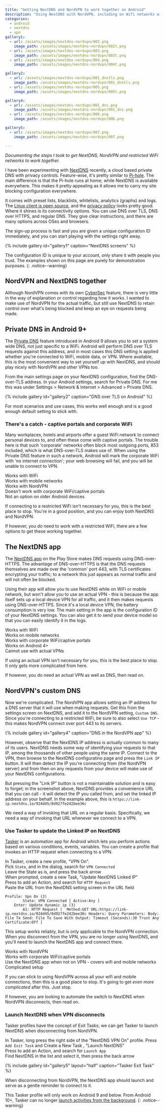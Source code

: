 ```yaml
---
title: "Getting NextDNS and NordVPN to work together on Android"
description: "Using NextDNS with NordVPN, including on Wifi networks with captive portals"
categories: 
  - android
  - nextdns
  - vpn
gallery1:
  - url: /assets/images/nextdns-nordvpn/002.png
    image_path: /assets/images/nextdns-nordvpn/002t.png
  - url: /assets/images/nextdns-nordvpn/003.png
    image_path: /assets/images/nextdns-nordvpn/003t.png
  - url: /assets/images/nextdns-nordvpn/004.png
    image_path: /assets/images/nextdns-nordvpn/004t.png

gallery2:
  - url: /assets/images/nextdns-nordvpn/001_dnstls.png
    image_path: /assets/images/nextdns-nordvpn/001_dnstls.png
  - url: /assets/images/nextdns-nordvpn/005.png
    image_path: /assets/images/nextdns-nordvpn/005t.png

gallery4:
  - url: /assets/images/nextdns-nordvpn/001_dns.png
    image_path: /assets/images/nextdns-nordvpn/001_dns.png
  - url: /assets/images/nextdns-nordvpn/006.png
    image_path: /assets/images/nextdns-nordvpn/006.png

gallery5:
  - url: /assets/images/nextdns-nordvpn/007.png
    image_path: /assets/images/nextdns-nordvpn/007.png

---
```


_Documenting the steps I took to get NextDNS, NordVPN and restricted WiFi networks to work together._

I have been experimenting with [NextDNS](https://nextdns.io) recently, a cloud based private DNS with privacy controls.  Feature-wise, it's pretty similar to [Pi-hole](https://pi-hole.net/).  The main difference is that the Pi-hole runs at home, while NextDNS is available everywhere.  This makes it pretty appealing as it allows me to carry my site blocking configuration everywhere. 

It comes with preset lists, blacklists, whitelists, analytics (graphs) and logs.  The [Linux client is open source](https://github.com/nextdns/nextdns), and the [privacy policy](https://nextdns.io/privacy) looks pretty good. Where it shines is its connectivity options.  You can use DNS over TLS, DNS over HTTPS, and regular DNS.  They give clear instructions, and there are many options across OSes and browsers.

The sign-up process is fast and you are given a unique configuration ID immediately, and you can start playing with the settings right away.

{% include gallery id="gallery1"  caption="NextDNS screens" %}

The configuration ID is unique to your account, only share it with people you trust.  The examples shown on this page are purely for demonstration purposes.
{: .notice--warning}

## NordVPN and NextDNS together

Although NordVPN comes with its own [CyberSec](https://nordvpn.com/features/cybersec/) feature, there is very little in the way of explanation or control regarding how it works.  I wanted to make use of NordVPN for the actual traffic, but still use NextDNS to retain control over what's being blocked and keep an eye on requests being made.  



## Private DNS in Android 9+

The [Private DNS](https://android-developers.googleblog.com/2018/04/dns-over-tls-support-in-android-p.html) feature introduced in Android 9 allows you to set a system wide DNS, not just specific to a WiFi.  Android will perform DNS over TLS requests against this address, and in most cases this DNS setting is applied whether you're connected to WiFi, mobile data, or VPN.  Where available, this is the most convenient way to set yourself up with NextDNS, and should play nicely with NordVPN and other VPNs too.

From the main settings page on your NextDNS configuration, find the DNS-over-TLS address.  In your Android settings, search for Private DNS.  For me this was under Settings > Network & Internet > Advanced > Private DNS.

{% include gallery id="gallery2"  caption="DNS over TLS on Android" %}

For most scenarios and use cases, this works well enough and is a good enough default setting to stick with.

### There's a catch - captive portals and corporate WiFi

Many workplaces, hotels and airports offer a guest WiFi network to connect personal devices to, and often these come with captive portals.  The trouble here is that such 'corporate' networks often block most outgoing ports, 853 included, which is what DNS-over-TLS makes use of.  When using the Private DNS feature in such a network, Android will mark the corporate WiFi with 'no internet connection'; your web browsing will fail, and you will be unable to connect to VPN.  

<i class="fas fa-check-circle"></i> Works with WiFi  
<i class="fas fa-check-circle"></i> Works with mobile networks  
<i class="fas fa-check-circle"></i> Works with NordVPN  
<i class="fas fa-times-circle"></i> Doesn't work with corporate WiFi/captive portals    
<i class="fas fa-times-circle"></i> Not an option on older Android devices    


If connecting to a restricted WiFi isn't necessary for you, this is the best place to stop.  You're in a good position, and you can enjoy both NextDNS and NordVPN.

If however, you _do_ need to work with a restricted WiFi, there are a few options to get these working together. 


## The NextDNS app

The [NextDNS app](https://play.google.com/store/apps/details?id=io.nextdns.NextDNS&hl=en_GB) on the Play Store makes DNS requests using DNS-over-HTTPS.  The advantage of DNS-over-HTTPS is that the DNS requests themselves are made over the 'common' port 443, with TLS certificates encrypting your traffic; to a network this just appears as normal traffic and will not often be blocked.  

Using their app will allow you to use NextDNS while on WiFi or mobile network, but won't allow you to use an actual VPN - this is because the app itself sets up a local device VPN for all traffic, and it then makes requests using DNS-over-HTTPS.  Since it's a local device VPN, the battery consumption is very low.  The main setting in the app is the configuration ID of your NextDNS settings.   You can also get it to send your device model so that you can easily identify it in the logs.  


<i class="fas fa-check-circle"></i> Works with WiFi  
<i class="fas fa-check-circle"></i> Works on mobile networks  
<i class="fas fa-check-circle"></i> Works with corporate WiFi/captive portals  
<i class="fas fa-check-circle"></i> Works on Android 4+  
<i class="fas fa-times-circle"></i> Cannot use with actual VPNs

If using an actual VPN isn't necessary for you, this is the best place to stop.  It only gets more complicated from here.

If however, you do need an actual VPN as well as DNS, then read on.


## NordVPN's custom DNS

Now we're complicated. The NordVPN app allows setting an IP address for a DNS server that it will use when making requests.  Get this from the settings screen on NextDNS, and add it to the NordVPN setting, `Custom DNS`.  Since you're connecting to a restricted WiFi, be sure to also select `Use TCP` - this makes NordVPN connect over port 443 to its servers.   

{% include gallery id="gallery4"  caption="DNS in the NordVPN app" %}

 However, observe that the NextDNS IP address is actually common to many of its users.  NextDNS needs some way of identifying your requests to that IP, among the thousands of other people using the same IP.  Connect to the VPN, then browse to the NextDNS configuratino page and press the `Link IP` button.  It will then detect the IP you're connecting from (the NordVPN server)  and from then on any requests from your device will make use of your NextDNS configurations.

 But pressing the "Link IP" button is not a maintainable solution and is easy to forget; in the screenshot above, NextDNS provides a convenience URL that you can call - it will detect the IP you called from, and set the linked IP address on your behalf. In the example above, this is `https://link-ip.nextdns.io/924d45/0d927fe242bee36c`

 We need a way of invoking that URL on a regular basis.  Specifically, we need a way of invoking that URL whenever we connect to a VPN.  

### Use Tasker to update the Linked IP on NextDNS

[Tasker](https://play.google.com/store/apps/details?id=net.dinglisch.android.taskerm&hl=en_GB) is an automation app for Android which lets you perform actions based on various conditions, events, variables.  You can create a profile that invokes an HTTP request when connecting to a VPN. 

In Tasker, create a new profile, "VPN On".    
Pick `State`, and in the dialog, search for `VPN Connected`  
Leave the State as is, and press the back arrow <i class="fas fa-arrow-left"></i>  
When prompted, create a new Task, "Update NextDNS Linked IP"  
Press <i class="fas fa-plus"></i> to add an Action, and search for `HTTP Request`   
Paste the URL from the NextDNS setting screen in the URL field    



```
Profile: Vpn On (2)
    	State: VPN Connected [ Active:Any ]
    Enter: Update dynamic ip (3)
    	A1: HTTP Request [  Method:GET URL:https://link-ip.nextdns.io/924d45/0d927fe242bee36c Headers: Query Parameters: Body: File To Send: File To Save With Output: Timeout (Seconds):30 Trust Any Certificate:Off ]

```

This setup works reliably, but is only applicable to the NordVPN connection.  When you disconnect from the VPN, you are no longer using NextDNS, and you'll need to launch the NextDNS app and connect there.  

<i class="fas fa-check-circle"></i> Works with NordVPN  
<i class="fas fa-check-circle"></i> Works with corporate WiFi/captive portals  
<i class="fas fa-check-circle"></i> Use the NextDNS app when not on VPN - covers wifi and mobile networks  
<i class="fas fa-times-circle"></i> Complicated setup  


If you can stick to using NordVPN across all your wifi and mobile connections, then this is a good place to stop.  It's going to get _even more complicated_ after this.  Just stop. 

If however, you are looking to automate the switch to NextDNS when NordVPN disconnects, then read on.  


### Launch NextDNS when VPN disconnects

Tasker profiles have the concept of Exit Tasks; we can get Tasker to launch NextDNS when disconnecting from NordVPN.  

In Tasker, long press the right side of the "NextDNS VPN On" profile. 
Press `Add Exit Task` and Create a New Task <i class="fas fa-plus"></i>, "Launch NextDNS"  
Press <i class="fas fa-plus"></i> to add an Action, and search for `Launch App`   
Find NextDNS in the list and select it, then press the back arrow <i class="fas fa-arrow-left"></i>  


{% include gallery id="gallery5" layout="half" caption="Tasker Exit Task" %}

When disconnecting from NordVPN, the NextDNS app should launch and serve as a gentle reminder to connect to it.  

This Tasker profile will only work on Android 9 and below.  From Android 10+, Tasker can no longer [launch activities from the background](https://developer.android.com/guide/components/activities/background-starts). 
{: .notice--warning}



